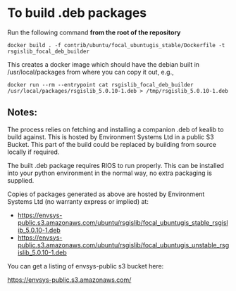 # To build .deb packages

Run the following command **from the root of the repository**

`docker build . -f contrib/ubuntu/focal_ubuntugis_stable/Dockerfile -t rsgislib_focal_deb_builder`

This creates a docker image which should have the debian built in /usr/local/packages from where you can copy it out, e.g.,

`docker run --rm --entrypoint cat rsgislib_focal_deb_builder /usr/local/packages/rsgislib_5.0.10-1.deb > /tmp/rsgislib_5.0.10-1.deb`

## Notes:

The process relies on fetching and installing a companion .deb of kealib to build against. This is hosted by Environment Systems Ltd in a public S3 Bucket. This part of the build could be replaced by building from source locally if required.

The built .deb package requires RIOS to run properly. This can be installed into your python environment in the normal way, no extra packaging is supplied.

Copies of packages generated as above are hosted by Environment Systems Ltd (no warranty express or implied) at:

 - https://envsys-public.s3.amazonaws.com/ubuntu/rsgislib/focal_ubuntugis_stable_rsgislib_5.0.10-1.deb
 - https://envsys-public.s3.amazonaws.com/ubuntu/rsgislib/focal_ubuntugis_unstable_rsgislib_5.0.10-1.deb

You can get a listing of envsys-public s3 bucket here:

https://envsys-public.s3.amazonaws.com/

